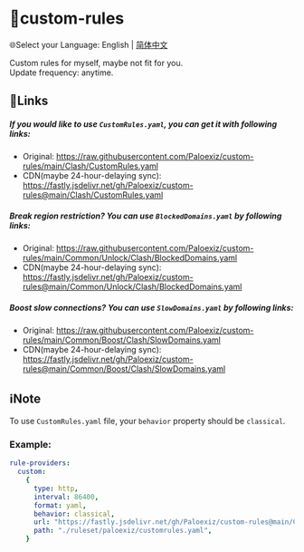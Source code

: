 # 📜custom-rules  
🌐Select your Language: English | [简体中文](README_CN.md)  
  
Custom rules for myself, maybe not fit for you.  
Update frequency: anytime.  
## 🔗Links  
##### If you would like to use `CustomRules.yaml`, you can get it with following links:  
- Original:   https://raw.githubusercontent.com/Paloexiz/custom-rules/main/Clash/CustomRules.yaml  
- CDN(maybe 24-hour-delaying sync):   https://fastly.jsdelivr.net/gh/Paloexiz/custom-rules@main/Clash/CustomRules.yaml  
##### Break region restriction? You can use `BlockedDomains.yaml` by following links:  
- Original:   https://raw.githubusercontent.com/Paloexiz/custom-rules/main/Common/Unlock/Clash/BlockedDomains.yaml  
- CDN(maybe 24-hour-delaying sync):   https://fastly.jsdelivr.net/gh/Paloexiz/custom-rules@main/Common/Unlock/Clash/BlockedDomains.yaml  
##### Boost slow connections? You can use `SlowDomains.yaml` by following links:  
- Original:   https://raw.githubusercontent.com/Paloexiz/custom-rules/main/Common/Boost/Clash/SlowDomains.yaml  
- CDN(maybe 24-hour-delaying sync):   https://fastly.jsdelivr.net/gh/Paloexiz/custom-rules@main/Common/Boost/Clash/SlowDomains.yaml  
## ℹ️Note  
To use `CustomRules.yaml` file, your `behavior` property should be `classical`.  
### Example:  
```yaml
rule-providers:
  custom:
    {
      type: http,
      interval: 86400,
      format: yaml,
      behavior: classical,
      url: "https://fastly.jsdelivr.net/gh/Paloexiz/custom-rules@main/Clash/CustomRules.yaml",
      path: "./ruleset/paloexiz/customrules.yaml",
    }
```
